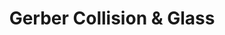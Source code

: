 ---
title: "Gerber Collision & Glass"
url: /glenview/gerber-collision-and-glass/
shop: car repair
---
